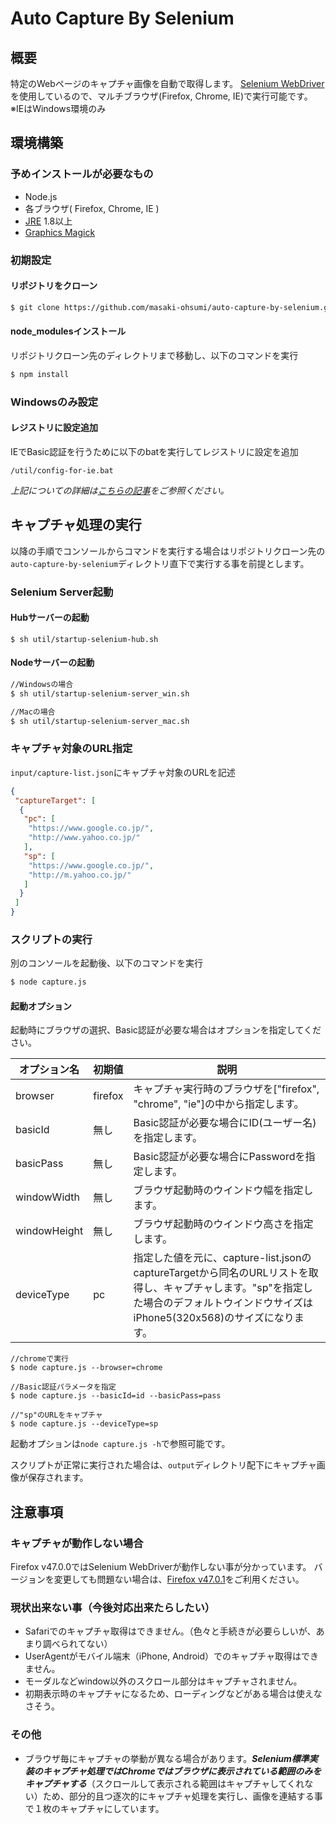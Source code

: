 # Auto Capture By Selenium

## 概要

特定のWebページのキャプチャ画像を自動で取得します。
[Selenium WebDriver](http://www.seleniumhq.org/projects/webdriver/)を使用しているので、マルチブラウザ(Firefox, Chrome, IE)で実行可能です。
※IEはWindows環境のみ

## 環境構築

### 予めインストールが必要なもの

- Node.js
- 各ブラウザ( Firefox, Chrome, IE )
- [JRE](https://java.com/ja/download/) 1.8以上
- [Graphics Magick](http://www.graphicsmagick.org/index.html)

### 初期設定

#### リポジトリをクローン

```bash
$ git clone https://github.com/masaki-ohsumi/auto-capture-by-selenium.git
```

#### node_modulesインストール

リポジトリクローン先のディレクトリまで移動し、以下のコマンドを実行

```bash
$ npm install
```

### Windowsのみ設定

#### レジストリに設定追加

IEでBasic認証を行うために以下のbatを実行してレジストリに設定を追加

`/util/config-for-ie.bat`

*上記についての詳細は[こちらの記事](http://aleetesting.blogspot.jp/2011/10/selenium-webdriver-tips.html)をご参照ください。*

## キャプチャ処理の実行

以降の手順でコンソールからコマンドを実行する場合はリポジトリクローン先の`auto-capture-by-selenium`ディレクトリ直下で実行する事を前提とします。

### Selenium Server起動

#### Hubサーバーの起動

```
$ sh util/startup-selenium-hub.sh
```

#### Nodeサーバーの起動

```bash
//Windowsの場合
$ sh util/startup-selenium-server_win.sh

//Macの場合
$ sh util/startup-selenium-server_mac.sh
```

### キャプチャ対象のURL指定

`input/capture-list.json`にキャプチャ対象のURLを記述

```json
{
 "captureTarget": [
  {
   "pc": [
    "https://www.google.co.jp/",
    "http://www.yahoo.co.jp/"
   ],
   "sp": [
   	"https://www.google.co.jp/",
   	"http://m.yahoo.co.jp/"
   ]
  }
 ]
}
```

### スクリプトの実行

別のコンソールを起動後、以下のコマンドを実行

```bash
$ node capture.js
```

#### 起動オプション

起動時にブラウザの選択、Basic認証が必要な場合はオプションを指定してください。

|オプション名|初期値    |説明                                                                                                                 |
| ------------ |--------| ------------------------------------------------------------------------------|
|browser       |firefox    |キャプチャ実行時のブラウザを["firefox", "chrome", "ie"]の中から指定します。|
|basicId        |無し        |Basic認証が必要な場合にID(ユーザー名)を指定します。                                 |
|basicPass   |無し        |Basic認証が必要な場合にPasswordを指定します。                                         |
|windowWidth |無し        |ブラウザ起動時のウインドウ幅を指定します。                                                 |
|windowHeight|無し        |ブラウザ起動時のウインドウ高さを指定します。                                                |
|deviceType  |pc         |指定した値を元に、capture-list.jsonのcaptureTargetから同名のURLリストを取得し、キャプチャします。"sp"を指定した場合のデフォルトウインドウサイズはiPhone5(320x568)のサイズになります。|

```bash:Example
//chromeで実行
$ node capture.js --browser=chrome

//Basic認証パラメータを指定
$ node capture.js --basicId=id --basicPass=pass

//"sp"のURLをキャプチャ
$ node capture.js --deviceType=sp
```

起動オプションは`node capture.js -h`で参照可能です。

スクリプトが正常に実行された場合は、`output`ディレクトリ配下にキャプチャ画像が保存されます。

## 注意事項

### キャプチャが動作しない場合

Firefox v47.0.0ではSelenium WebDriverが動作しない事が分かっています。
バージョンを変更しても問題ない場合は、[Firefox v47.0.1](https://www.mozilla.org/en-US/firefox/47.0.1/releasenotes/)をご利用ください。

### 現状出来ない事（今後対応出来たらしたい）

- Safariでのキャプチャ取得はできません。（色々と手続きが必要らしいが、あまり調べられてない）
- UserAgentがモバイル端末（iPhone, Android）でのキャプチャ取得はできません。
- モーダルなどwindow以外のスクロール部分はキャプチャされません。
- 初期表示時のキャプチャになるため、ローディングなどがある場合は使えなさそう。

### その他

- ブラウザ毎にキャプチャの挙動が異なる場合があります。***Selenium標準実装のキャプチャ処理ではChromeではブラウザに表示されている範囲のみをキャプチャする***（スクロールして表示される範囲はキャプチャしてくれない）ため、部分的且つ逐次的にキャプチャ処理を実行し、画像を連結する事で１枚のキャプチャにしています。
